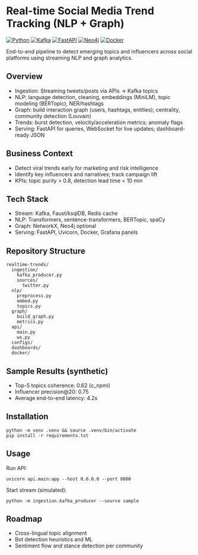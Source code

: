 # Real-time Social Media Trend Tracking (NLP + Graph)

[![Python](https://img.shields.io/badge/Python-3.10%2B-blue)](https://www.python.org/)
[![Kafka](https://img.shields.io/badge/Kafka-Streaming-black)](https://kafka.apache.org/)
[![FastAPI](https://img.shields.io/badge/FastAPI-API-green)](https://fastapi.tiangolo.com/)
[![Neo4j](https://img.shields.io/badge/Neo4j-GraphDB-teal)](https://neo4j.com/)
[![Docker](https://img.shields.io/badge/Docker-Ready-informational)](https://www.docker.com/)

End-to-end pipeline to detect emerging topics and influencers across social platforms using streaming NLP and graph analytics.

## Overview
- Ingestion: Streaming tweets/posts via APIs -> Kafka topics
- NLP: language detection, cleaning, embeddings (MiniLM), topic modeling (BERTopic), NER/hashtags
- Graph: build interaction graph (users, hashtags, entities); centrality, community detection (Louvain)
- Trends: burst detection, velocity/acceleration metrics; anomaly flags
- Serving: FastAPI for queries, WebSocket for live updates; dashboard-ready JSON

## Business Context
- Detect viral trends early for marketing and risk intelligence
- Identify key influencers and narratives; track campaign lift
- KPIs: topic purity > 0.8, detection lead time < 10 min

## Tech Stack
- Stream: Kafka, Faust/ksqlDB, Redis cache
- NLP: Transformers, sentence-transformers, BERTopic, spaCy
- Graph: NetworkX, Neo4j optional
- Serving: FastAPI, Uvicorn, Docker, Grafana panels

## Repository Structure
```
realtime-trends/
  ingestion/
    kafka_producer.py
    sources/
      twitter.py
  nlp/
    preprocess.py
    embed.py
    topics.py
  graph/
    build_graph.py
    metrics.py
  api/
    main.py
    ws.py
  configs/
  dashboards/
  docker/
```

## Sample Results (synthetic)
- Top-5 topics coherence: 0.62 (c_npmi)
- Influencer precision@20: 0.75
- Average end-to-end latency: 4.2s

## Installation
```
python -m venv .venv && source .venv/bin/activate
pip install -r requirements.txt
```

## Usage
Run API:
```
uvicorn api.main:app --host 0.0.0.0 --port 8080
```
Start stream (simulated):
```
python -m ingestion.kafka_producer --source sample
```

## Roadmap
- Cross-lingual topic alignment
- Bot detection heuristics and ML
- Sentiment flow and stance detection per community
